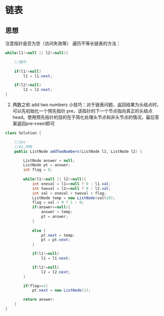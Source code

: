 # 链表
## 思想
注意指针是否为空（访问失效等）
遍历不等长链表的方法：
```java
while(l1!=null || l2!=null){

    //操作
    
    if(l1!=null)
        l1 = l1.next;

    if(l2!=null)
        l2 = l2.next;
}
```
2. 两数之和 add two numbers
小技巧：对于链表问题，返回结果为头结点时，可以先初始化一个预先指针 pre，该指针的下一个节点指向真正的头结点head。使用预先指针的目的在于简化处理头节点和非头节点的情况，最后答案返回pre->next即可

   
```java
class Solution {

    //1ms
    //41.5MB
    public ListNode addTwoNumbers(ListNode l1, ListNode l2) {

        ListNode answer = null;
        ListNode pt = answer;
        int flag = 0;
        
        while(l1!=null || l2!=null){
            int oneval = l1==null ? 0 : l1.val;
            int twoval = l2==null ? 0 : l2.val;
            int val = oneval + twoval + flag;
            ListNode temp = new ListNode(val%10);
            flag = val > 9 ? 1 : 0;
            if(answer==null){
                answer = temp;
                pt = answer;
            }
                
            else {
                pt.next = temp;
                pt = pt.next;
            }

            if(l1!=null)
                l1 = l1.next;

            if(l2!=null)
                l2 = l2.next;
        }

        if(flag==1)
            pt.next = new ListNode(1);

        return answer;
    }
}
```
